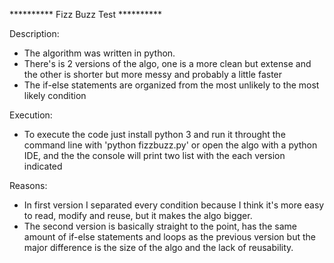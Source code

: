 ********** Fizz Buzz Test **********

Description:
 - The algorithm was written in python.
 - There's is 2 versions of the algo, one is a more clean but extense and the other is shorter but more messy and probably a little faster
 - The if-else statements are organized from the most unlikely to the most likely condition


Execution:
 - To execute the code just install python 3 and run it throught the command line with 'python fizzbuzz.py' or open the algo with a python IDE,
	and the the console will print two list with the each version indicated


Reasons:
 - In first version I separated every condition because I think it's more easy to read, modify and reuse, but it makes the algo bigger.
 - The second version is basically straight to the point, has the same amount of if-else statements and loops as the previous version
	but the major difference is the size of the algo and the lack of reusability.

